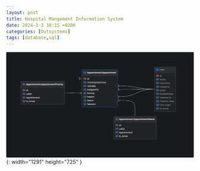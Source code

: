 ```yaml
---
layout: post
title: Hospital Mangement Information System
date: 2024-3-3 10:15 +0200
categories: [Outsystems]
tags: [database,sql]
---
```

![Desktop View](assets\img\posts\HMISDataModel.png){: width="1291" height="725" }
